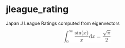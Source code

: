 # jleague_rating
Japan J League Ratings computed from eigenvectors

<p align="center"><img alt="$$&#10;\int_0^{\infty} \frac{\sin(x)}{x} \mbox{d} x = \frac{\sqrt{\pi}}{2}&#10;$$" src="svgs/461b521e0c9a8623a44d18d090fa598b.png" align="middle" width="145.48973999999998pt" height="38.595645pt"/></p>
